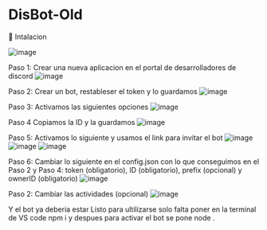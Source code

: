 # DisBot-Old

🤖 Intalacion

![image](https://user-images.githubusercontent.com/122707565/212520763-60b021b5-cc2a-47fe-815e-99df0021269b.png)

Paso 1:
Crear una nueva aplicacion en el portal de desarrolladores de discord
![image](https://user-images.githubusercontent.com/122707565/212520635-f7270dba-182f-467e-a4ef-7ca0d991d2fc.png)

Paso 2:
Crear un bot, restableser el token y lo guardamos
![image](https://user-images.githubusercontent.com/122707565/212520807-6f4f478d-8948-4464-830a-5c8c495a8c92.png)

Paso 3:
Activamos las siguientes opciones
![image](https://user-images.githubusercontent.com/122707565/212520844-9e84dcb2-3838-4815-a83b-1e04832b2f0c.png)

Paso 4
Copiamos la ID y la guardamos
![image](https://user-images.githubusercontent.com/122707565/212520896-949c0b6a-4e27-41bb-b6f5-7a7ccace41ca.png)

Paso 5:
Activamos lo siguiente y usamos el link para invitar el bot
![image](https://user-images.githubusercontent.com/122707565/212520953-22632ecf-ff98-4b7c-8823-3f420390bbc1.png)
![image](https://user-images.githubusercontent.com/122707565/212521029-b132e541-e5ab-44a8-b1ad-eab51121b288.png)
![image](https://user-images.githubusercontent.com/122707565/212521076-c3ef7961-a9e8-4b75-bb0b-64a2c75456d7.png)

Paso 6:
Cambiar lo siguiente en el config.json con lo que conseguimos en el Paso 2 y Paso 4: token (obligatorio), ID (obligatorio), prefix (opcional) y ownerID (obligatorio)
![image](https://user-images.githubusercontent.com/122707565/212520392-8a86edf3-a233-4019-ba4b-9226adb8bfdb.png)


Paso 2:
Cambiar las actividades (opcional)
![image](https://user-images.githubusercontent.com/122707565/212520568-cd8069a5-5141-461a-b9cb-4c9164a933ed.png)

Y el bot ya deberia estar Listo para ultilizarse solo falta poner en la terminal de VS code npm i y despues para activar el bot se pone node .
